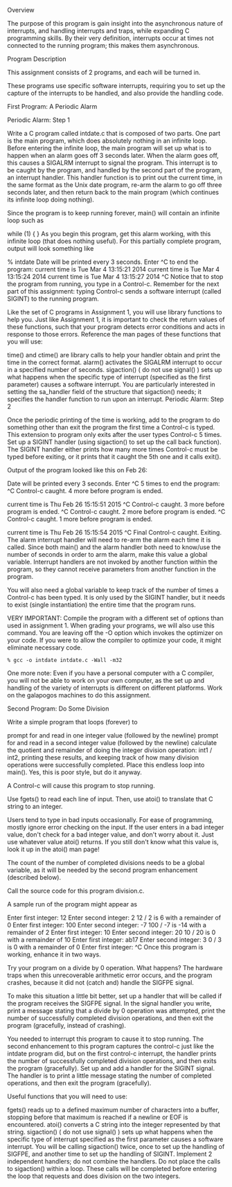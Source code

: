 Overview

The purpose of this program is gain insight into the asynchronous nature of interrupts, and handling interrupts and traps, while expanding C programming skills. By their very definition, interrupts occur at times not connected to the running program; this makes them asynchronous.

Program Description

This assignment consists of 2 programs, and each will be turned in.

These programs use specific software interrupts, requiring you to set up the capture of the interrupts to be handled, and also provide the handling code.

First Program: A Periodic Alarm

Periodic Alarm: Step 1

Write a C program called intdate.c that is composed of two parts. One part is the main program, which does absolutely nothing in an infinite loop. Before entering the infinite loop, the main program will set up what is to happen when an alarm goes off 3 seconds later. When the alarm goes off, this causes a SIGALRM interrupt to signal the program. This interrupt is to be caught by the program, and handled by the second part of the program, an interrupt handler. This handler function is to print out the current time, in the same format as the Unix date program, re-arm the alarm to go off three seconds later, and then return back to the main program (which continues its infinite loop doing nothing).

Since the program is to keep running forever, main() will contain an infinite loop such as

   while (1) {
   }
As you begin this program, get this alarm working, with this infinite loop (that does nothing useful). For this partially complete program, output will look something like

% intdate
Date will be printed every 3 seconds.
Enter ^C to end the program:
current time is Tue Mar  4 13:15:21 2014
current time is Tue Mar  4 13:15:24 2014
current time is Tue Mar  4 13:15:27 2014
^C
Notice that to stop the program from running, you type in a Control-c. Remember for the next part of this assignment: typing Control-c sends a software interrupt (called SIGINT) to the running program.

Like the set of C programs in Assignment 1, you will use library functions to help you. Just like Assignment 1, it is important to check the return values of these functions, such that your program detects error conditions and acts in response to those errors. Reference the man pages of these functions that you will use:

time() and ctime() are library calls to help your handler obtain and print the time in the correct format.
alarm() activates the SIGALRM interrupt to occur in a specified number of seconds.
sigaction() ( do not use signal() ) sets up what happens when the specific type of interrupt (specified as the first parameter) causes a software interrupt. You are particularly interested in setting the sa_handler field of the structure that sigaction() needs; it specifies the handler function to run upon an interrupt.
Periodic Alarm: Step 2

Once the periodic printing of the time is working, add to the program to do something other than exit the program the first time a Control-c is typed. This extension to program only exits after the user types Control-c 5 times. Set up a SIGINT handler (using sigaction() to set up the call back function). The SIGINT handler either prints how many more times Control-c must be typed before exiting, or it prints that it caught the 5th one and it calls exit().

Output of the program looked like this on Feb 26:

Date will be printed every 3 seconds.
Enter ^C 5 times to end the program:
^C
Control-c caught. 4 more before program is ended.

current time is Thu Feb 26 15:15:51 2015
^C
Control-c caught. 3 more before program is ended.
^C
Control-c caught. 2 more before program is ended.
^C
Control-c caught. 1 more before program is ended.

current time is Thu Feb 26 15:15:54 2015
^C
Final Control-c caught. Exiting.
The alarm interrupt handler will need to re-arm the alarm each time it is called. Since both main() and the alarm handler both need to know/use the number of seconds in order to arm the alarm, make this value a global variable. Interrupt handlers are not invoked by another function within the program, so they cannot receive parameters from another function in the program.

You will also need a global variable to keep track of the number of times a Control-c has been typed. It is only used by the SIGINT handler, but it needs to exist (single instantiation) the entire time that the program runs.

VERY IMPORTANT: Compile the program with a different set of options than used in assignment 1. When grading your programs, we will also use this command. You are leaving off the -O option which invokes the optimizer on your code. If you were to allow the compiler to optimize your code, it might eliminate necessary code.

    % gcc -o intdate intdate.c -Wall -m32
One more note: Even if you have a personal computer with a C compiler, you will not be able to work on your own computer, as the set up and handling of the variety of interrupts is different on different platforms. Work on the galapogos machines to do this assignment.

Second Program: Do Some Division

Write a simple program that loops (forever) to

prompt for and read in one integer value (followed by the newline)
prompt for and read in a second integer value (followed by the newline)
calculate the quotient and remainder of doing the integer division operation: int1 / int2, printing these results, and keeping track of how many division operations were successfully completed.
Place this endless loop into main(). Yes, this is poor style, but do it anyway.

A Control-c will cause this program to stop running.

Use fgets() to read each line of input. Then, use atoi() to translate that C string to an integer.

Users tend to type in bad inputs occasionally. For ease of programming, mostly ignore error checking on the input. If the user enters in a bad integer value, don't check for a bad integer value, and don't worry about it. Just use whatever value atoi() returns. If you still don't know what this value is, look it up in the atoi() man page!

The count of the number of completed divisions needs to be a global variable, as it will be needed by the second program enhancement (described below).

Call the source code for this program division.c.

A sample run of the program might appear as

Enter first integer: 12
Enter second integer: 2
12 / 2 is 6 with a remainder of 0
Enter first integer: 100
Enter second integer: -7
100 / -7 is -14 with a remainder of 2
Enter first integer: 10
Enter second integer: 20
10 / 20 is 0 with a remainder of 10
Enter first integer: ab17
Enter second integer: 3
0 / 3 is 0 with a remainder of 0
Enter first integer: ^C
Once this program is working, enhance it in two ways.

Try your program on a divide by 0 operation. What happens?
The hardware traps when this unrecoverable arithmetic error occurs, and the program crashes, because it did not (catch and) handle the SIGFPE signal.

To make this situation a little bit better, set up a handler that will be called if the program receives the SIGFPE signal. In the signal handler you write, print a message stating that a divide by 0 operation was attempted, print the number of successfully completed division operations, and then exit the program (gracefully, instead of crashing).

You needed to interrupt this program to cause it to stop running. The second enhancement to this program captures the control-c just like the intdate program did, but on the first control-c interrupt, the handler prints the number of successfully completed division operations, and then exits the program (gracefully).
Set up and add a handler for the SIGINT signal. The handler is to print a little message stating the number of completed operations, and then exit the program (gracefully).

Useful functions that you will need to use:

fgets() reads up to a defined maximum number of characters into a buffer, stopping before that maximum is reached if a newline or EOF is encountered.
atoi() converts a C string into the integer represented by that string.
sigaction() ( do not use signal() ) sets up what happens when the specific type of interrupt specified as the first parameter causes a software interrupt. You will be calling sigaction() twice, once to set up the handling of SIGFPE, and another time to set up the handling of SIGINT. Implement 2 independent handlers; do not combine the handlers. Do not place the calls to sigaction() within a loop. These calls will be completed before entering the loop that requests and does division on the two integers.
